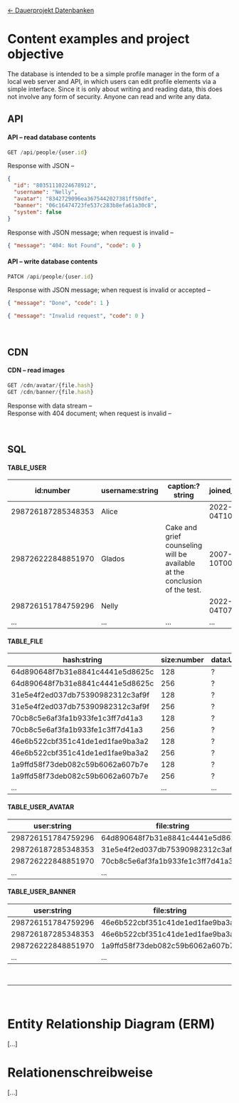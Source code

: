 [← Dauerprojekt Datenbanken](../README.md#dauerprojekt-datenbanken)

# Content examples and project objective

The database is intended to be a simple profile manager in the form of a local web server and API, in which users can edit profile elements via a simple interface. Since it is only about writing and reading data, this does not involve any form of security. Anyone can read and write any data.

## API

#### API – read database contents

```js
GET /api/people/{user.id}
```

Response with JSON –

```json
{
  "id": "80351110224678912",
  "username": "Nelly",
  "avatar": "8342729096ea3675442027381ff50dfe",
  "banner": "06c16474723fe537c283b8efa61a30c8",
  "system": false
}
```

Response with JSON message; when request is invalid –

```json
{ "message": "404: Not Found", "code": 0 }
```

#### API – write database contents

```js
PATCH /api/people/{user.id}
```

Response with JSON message; when request is invalid or accepted –

```json
{ "message": "Done", "code": 1 }
```

```json
{ "message": "Invalid request", "code": 0 }
```

<br>

## CDN

#### CDN – read images

```js
GET /cdn/avatar/{file.hash}
GET /cdn/banner/{file.hash}
```

Response with data stream –  
Response with 404 document; when request is invalid –

<br>

## SQL

#### TABLE_USER

| id:number          | username:string | caption:?string                                                            | joined_at:timestamp      | system:?boolean |
| ------------------ | --------------- | -------------------------------------------------------------------------- | ------------------------ | --------------- |
| 298726187285348353 | Alice           |                                                                            | 2022-04-04T10:24:12.590Z |                 |
| 298726222848851970 | Glados          | Cake and grief counseling will be available at the conclusion of the test. | 2007-10-10T00:00:00.002Z | true            |
| 298726151784759296 | Nelly           |                                                                            | 2022-04-04T07:53:36.125Z |                 |
| ...                | ...             | ...                                                                        | ...                      | ...             |

#### TABLE_FILE

| hash:string                      | size:number | data:Uint8Array |
| -------------------------------- | ----------- | --------------- |
| 64d890648f7b31e8841c4441e5d8625c | 128         | ?               |
| 64d890648f7b31e8841c4441e5d8625c | 256         | ?               |
| 31e5e4f2ed037db75390982312c3af9f | 128         | ?               |
| 31e5e4f2ed037db75390982312c3af9f | 256         | ?               |
| 70cb8c5e6af3fa1b933fe1c3ff7d41a3 | 128         | ?               |
| 70cb8c5e6af3fa1b933fe1c3ff7d41a3 | 256         | ?               |
| 46e6b522cbf351c41de1ed1fae9ba3a2 | 128         | ?               |
| 46e6b522cbf351c41de1ed1fae9ba3a2 | 256         | ?               |
| 1a9ffd58f73deb082c59b6062a607b7e | 128         | ?               |
| 1a9ffd58f73deb082c59b6062a607b7e | 256         | ?               |
| ...                              | ...         | ...             |

#### TABLE_USER_AVATAR

| user:string        | file:string                      |
| ------------------ | -------------------------------- |
| 298726151784759296 | 64d890648f7b31e8841c4441e5d8625c |
| 298726187285348353 | 31e5e4f2ed037db75390982312c3af9f |
| 298726222848851970 | 70cb8c5e6af3fa1b933fe1c3ff7d41a3 |
| ...                | ...                              |

#### TABLE_USER_BANNER

| user:string        | file:string                      |
| ------------------ | -------------------------------- |
| 298726151784759296 | 46e6b522cbf351c41de1ed1fae9ba3a2 |
| 298726187285348353 | 46e6b522cbf351c41de1ed1fae9ba3a2 |
| 298726222848851970 | 1a9ffd58f73deb082c59b6062a607b7e |
| ...                | ...                              |

<br>

---

<br>

# Entity Relationship Diagram (ERM)

[...]

# Relationenschreibweise

[...]
